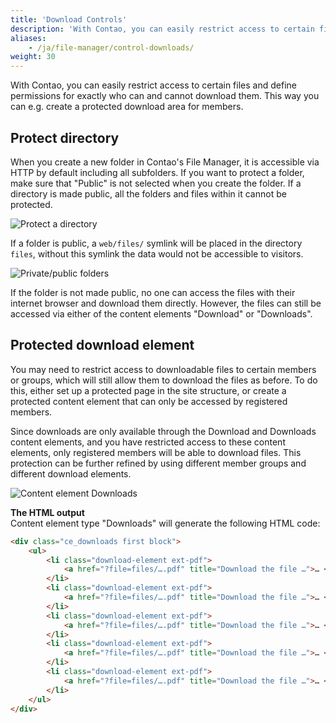 ```yaml
---
title: 'Download Controls'
description: 'With Contao, you can easily restrict access to certain files and define exactly who can and cannot download them.'
aliases:
    - /ja/file-manager/control-downloads/
weight: 30
---
```


With Contao, you can easily restrict access to certain files and define permissions for exactly who can and cannot 
download them. This way you can e.g. create a protected download area for members.


## Protect directory

When you create a new folder in Contao's File Manager, it is accessible via HTTP by default including all subfolders.
If you want to protect a folder, make sure that "Public" is not selected when you create the folder. If a directory is 
made public, all the folders and files within it cannot be protected.

![Protect a directory](/ja/file-manager/images/en/protect_directory.jpg?classes=shadow)

If a folder is public, a `web/files/` symlink will be placed in the directory `files`, without this symlink the data 
would not be accessible to visitors.

![Private/public folders](/ja/file-manager/images/en/private_public_folders.jpg?classes=shadow)

If the folder is not made public, no one can access the files with their internet browser and download them directly. 
However, the files can still be accessed via either of the content elements "Download" or "Downloads".

## Protected download element

You may need to restrict access to downloadable files to certain members or groups, which will still allow them to 
download the files as before. To do this, either set up a protected page in the site structure, or create a protected content element that can 
only be accessed by registered members.

Since downloads are only available through the Download and Downloads content elements, and you have restricted access 
to these content elements, only registered members will be able to download files. This protection can be further refined 
by using different member groups and different download elements.

![Content element Downloads](/ja/file-manager/images/en/downloads_content_element.jpg?classes=shadow)

**The HTML output**  
 Content element type "Downloads" will generate the following HTML code:

```html
<div class="ce_downloads first block">
    <ul>
        <li class="download-element ext-pdf">
            <a href="?file=files/….pdf" title="Download the file …">… <span class="size">(… KiB)</span></a>
        </li>
        <li class="download-element ext-pdf">
            <a href="?file=files/….pdf" title="Download the file …">… <span class="size">(… KiB)</span></a>
        </li>
        <li class="download-element ext-pdf">
            <a href="?file=files/….pdf" title="Download the file …">… <span class="size">(… KiB)</span></a>
        </li>
        <li class="download-element ext-pdf">
            <a href="?file=files/….pdf" title="Download the file …">… <span class="size">(… KiB)</span></a>
        </li>
        <li class="download-element ext-pdf">
            <a href="?file=files/….pdf" title="Download the file …">… <span class="size">(… KiB)</span></a>
        </li>
    </ul>
</div>
```
